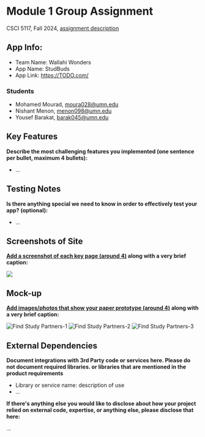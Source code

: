 # Module 1 Group Assignment

CSCI 5117, Fall 2024, [assignment description](https://canvas.umn.edu/courses/460699/pages/project-1)

## App Info:

* Team Name: Wallahi Wonders
* App Name: StudBuds
* App Link: <https://TODO.com/>

### Students

* Mohamed Mourad, moura028@umn.edu
* Nishant Menon, menon098@umn.edu
* Yousef Barakat, barak045@umn.edu


## Key Features

**Describe the most challenging features you implemented
(one sentence per bullet, maximum 4 bullets):**

* ...

## Testing Notes

**Is there anything special we need to know in order to effectively test your app? (optional):**

* ...


## Screenshots of Site

**[Add a screenshot of each key page (around 4)](https://stackoverflow.com/questions/10189356/how-to-add-screenshot-to-readmes-in-github-repository)
along with a very brief caption:**

![](https://media.giphy.com/media/o0vwzuFwCGAFO/giphy.gif)


## Mock-up 

**[Add images/photos that show your paper prototype (around 4)](https://stackoverflow.com/questions/10189356/how-to-add-screenshot-to-readmes-in-github-repository) along with a very brief caption:**

![Find Study Partners-1](https://github.com/user-attachments/assets/9ebeeb41-30eb-4f82-8885-cc0cadd1d06f)
![Find Study Partners-2](https://github.com/user-attachments/assets/f28c656f-47f8-4d6e-85cf-07f0540f0c24)
![Find Study Partners-3](https://github.com/user-attachments/assets/e6701f83-8a6e-4a84-8a16-c185ca3aa6cd)


## External Dependencies

**Document integrations with 3rd Party code or services here.
Please do not document required libraries. or libraries that are mentioned in the product requirements**

* Library or service name: description of use
* ...

**If there's anything else you would like to disclose about how your project
relied on external code, expertise, or anything else, please disclose that
here:**

...
